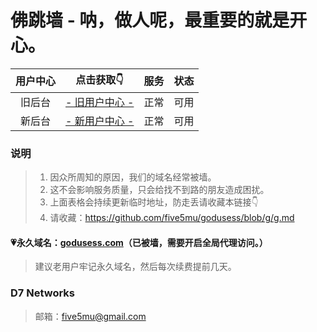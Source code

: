 # 佛跳墙 - 呐，做人呢，最重要的就是开心。

| 用户中心 | 点击获取👇 | 服务 | 状态 |
| :----: | :----: | :----: | :----: |
| 旧后台 | [- 旧用户中心 -](http://old.d7fly.xyz) | 正常 | 可用 |
| 新后台 | [- 新用户中心 -](http://new.d7fly.xyz) | 正常 | 可用 |

### 说明

> 1. 因众所周知的原因，我们的域名经常被墙。
> 2. 这不会影响服务质量，只会给找不到路的朋友造成困扰。
> 3. 上面表格会持续更新临时地址，防走丢请收藏本链接👇
> 4. 请收藏：https://github.com/five5mu/godusess/blob/g/g.md

#### 💗永久域名：[godusess.com](http://godusess.com)（已被墙，需要开启全局代理访问。）

> 建议老用户牢记永久域名，然后每次续费提前几天。

### D7 Networks

> 邮箱：five5mu@gmail.com
